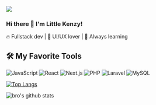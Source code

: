 <img src="https://capsule-render.vercel.app/api?type=waving&color=gradient&height=200&section=header&text=Welcome%20to%20My%20GitHub!&fontSize=40&animation=fadeIn" />

### Hi there 👋 I'm Little Kenzy!
🔥 Fullstack dev | 🎨 UI/UX lover | 🧠 Always learning

## 🛠️ My Favorite Tools

![JavaScript](https://img.shields.io/badge/-JavaScript-black?style=flat-square&logo=javascript)
![React](https://img.shields.io/badge/-React-black?style=flat-square&logo=react)
![Next.js](https://img.shields.io/badge/-Next.js-black?style=flat-square&logo=next.js)
![PHP](https://img.shields.io/badge/-PHP-777BB4?style=flat-square&logo=php&logoColor=white)
![Laravel](https://img.shields.io/badge/-Laravel-black?style=flat-square&logo=laravel)
![MySQL](https://img.shields.io/badge/-MySQL-black?style=flat-square&logo=mysql)

[![Top Langs](https://github-readme-stats.vercel.app/api/top-langs/?username=brothebuilder&layout=compact&theme=gruvbox)](https://github.com/anuraghazra/github-readme-stats)

![bro's github stats](https://github-readme-stats.vercel.app/api?username=LittleKenzy&show_icons=true&theme=algolia)
